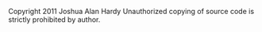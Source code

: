 Copyright 2011 Joshua Alan Hardy
Unauthorized copying of source code is strictly prohibited by author.
